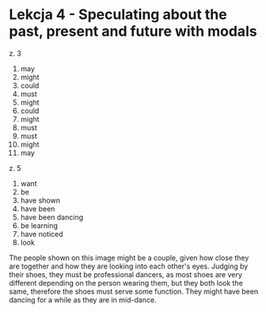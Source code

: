 # Lekcja 4 - Speculating about the past, present and future with modals

z. 3

1. may
2. might
3. could
4. must
5. might
6. could
7. might
8. must
9. must
10. might
11. may

z. 5

1. want
2. be
3. have shown
4. have been
5. have been dancing
6. be learning
7. have noticed
8. look

The people shown on this image might be a couple, given how close they are together and how they are looking into each other's eyes. Judging by their shoes, they must be professional dancers, as most shoes are very different depending on the person wearing them, but they both look the same, therefore the shoes must serve some function. They might have been dancing for a while as they are in mid-dance.